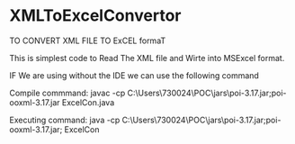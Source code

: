 # XMLToExcelConvertor
TO CONVERT XML FILE TO ExCEL formaT

This is simplest code to Read The XML file and Wirte into MSExcel format.

IF We are using without the IDE we can use the following command

Compile commmand:
javac -cp C:\Users\730024\POC\jars\poi-3.17.jar;poi-ooxml-3.17.jar ExcelCon.java

Executing command:
java -cp C:\Users\730024\POC\jars\poi-3.17.jar;poi-ooxml-3.17.jar; ExcelCon



